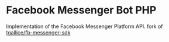 Facebook Messenger Bot PHP
==========================

Implementation of the Facebook Messenger Platform API.
fork of [tgallice/fb-messenger-sdk](https://github.com/tgallice/fb-messenger-sdk)